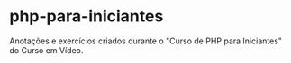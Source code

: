 # php-para-iniciantes
 Anotações e exercícios criados durante o "Curso de PHP para Iniciantes" do Curso em Vídeo.
